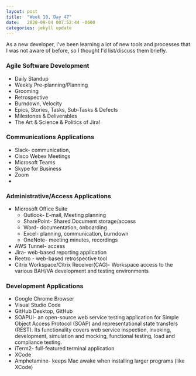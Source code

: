 ```yaml
---
layout: post
title:  "Week 10, Day 47"
date:   2020-09-04 007:52:44 -0600
categories: jekyll update
---
```


As a new developer, I've been learning a lot of new tools and processes that I was not aware of before, so I thought I'd list/discuss them briefly.

### Agile Software Development
* Daily Standup
* Weekly Pre-planning/Planning
* Grooming
* Retrospective 
* Burndown, Velocity
* Epics, Stories, Tasks, Sub-Tasks & Defects
* Milestones & Deliverables
* The Art & Science & Politics of Jira!

### Communications Applications
* Slack- communication, 
* Cisco Webex Meetings
* Microsoft Teams
* Skype for Business
* Zoom
* 
### Administrative/Access Applications

* Microsoft Office Suite
  * Outlook- E-mail, Meeting planning
  * SharePoint- Shared Document storage/access
  * Word- documentation, onboarding
  * Excel- planning, communication, burndown
  * OneNote- meeting minutes, recordings
* AWS Tunnel- access  
* Jira- web-based reporting application
* Reetro - web-based retrospective tool
* Citrix Workspace/Citrix Receiver(CAG)- Workspace access to the various BAH/VA development and testing environments

### Development Applications
* Google Chrome Browser
* Visual Studio Code
* GitHub Desktop, GitHub
* SOAPUI- an open-source web service testing application for Simple Object Access Protocol (SOAP) and representational state transfers (REST). Its functionality covers web service inspection, invoking, development, simulation and mocking, functional testing, load and compliance testing.
* iTerm2- full-featured terminal application
* XCode
* Amphetamine- keeps Mac awake when installing larger programs (like XCode)

